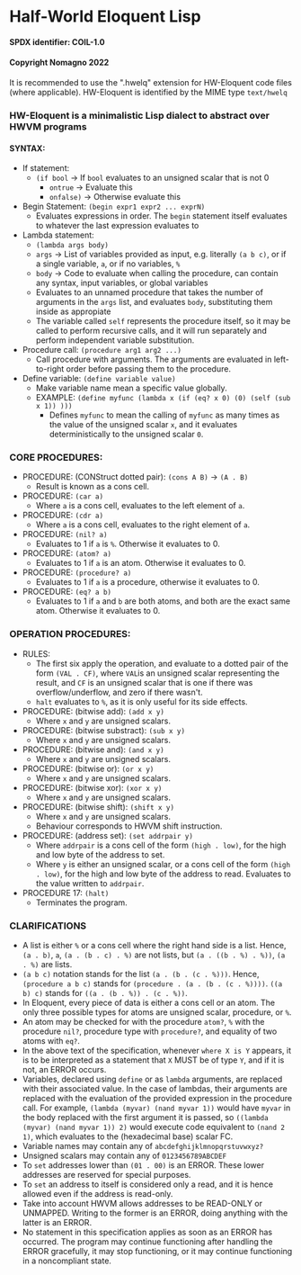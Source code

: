 # Half-World Eloquent Lisp
#### SPDX identifier: COIL-1.0
#### Copyright Nomagno 2022

It is recommended to use the ".hwelq" extension for HW-Eloquent code files (where applicable).
HW-Eloquent is identified by the MIME type `text/hwelq`

### HW-Eloquent is a minimalistic Lisp dialect to abstract over HWVM programs

#### SYNTAX:
- If statement:
  * `(if bool` -> If `bool` evaluates to an unsigned scalar that is not 0
    * `ontrue` -> Evaluate this
    * `onfalse)` -> Otherwise evaluate this
- Begin Statement: `(begin expr1 expr2 ... exprN)`
  * Evaluates expressions in order. The `begin` statement itself evaluates to whatever the last expression evaluates to
- Lambda statement:
  * `(lambda args body)`
  * `args` -> List of variables provided as input, e.g. literally `(a b c)`, or if a single variable, `a`, or if no variables, `%`
  * `body` -> Code to evaluate when calling the procedure, can contain any syntax, input variables, or global variables
  * Evaluates to an unnamed procedure that takes the number of arguments in the `args` list, and evaluates `body`, substituting them inside as appropiate
  * The variable called `self` represents the procedure itself, so it may be called to perform recursive calls, and it will run separately and perform independent variable substitution.
- Procedure call: `(procedure arg1 arg2 ...)`
  * Call procedure with arguments. The arguments are evaluated in left-to-right order before passing them to the procedure.
- Define variable: `(define variable value)`
  * Make variable name mean a specific value globally.
  * EXAMPLE: `(define myfunc (lambda x (if (eq? x 0) (0) (self (sub x 1)) )))`
    * Defines `myfunc` to mean the calling of `myfunc` as many times as the value of the unsigned scalar `x`, and it evaluates deterministically to the unsigned scalar `0`.

### CORE PROCEDURES:

- PROCEDURE: (CONStruct dotted pair): `(cons A B)` -> `(A . B)`
  * Result is known as a cons cell.
- PROCEDURE: `(car a)`
  * Where `a` is a cons cell, evaluates to the left element of `a`.
- PROCEDURE: `(cdr a)`
  * Where `a` is a cons cell, evaluates to the right element of `a`.
- PROCEDURE: `(nil? a)`
  * Evaluates to 1 if `a` is `%`. Otherwise it evaluates to 0.
- PROCEDURE: `(atom? a)`
  * Evaluates to 1 if `a` is an atom. Otherwise it evaluates to 0.
- PROCEDURE: `(procedure? a)`
  * Evaluates to 1 if `a` is a procedure, otherwise it evaluates to 0.
- PROCEDURE: `(eq? a b)`
  * Evaluates to 1 if `a` and `b` are both atoms, and both are the exact same atom. Otherwise it evaluates to 0.

### OPERATION PROCEDURES:
- RULES:
  * The first six apply the operation, and evaluate to a dotted pair of the form `(VAL . CF)`, where `VAL`is an unsigned scalar representing the result, and `CF` is an unsigned scalar that is one if there was overflow/underflow, and zero if there wasn't.
  * `halt` evaluates to `%`, as it is only useful for its side effects.
- PROCEDURE: (bitwise add): `(add x y)`
  * Where `x` and `y` are unsigned scalars.
- PROCEDURE: (bitwise substract): `(sub x y)`
  * Where `x` and `y` are unsigned scalars.
- PROCEDURE: (bitwise and): `(and x y)`
  * Where `x` and `y` are unsigned scalars.
- PROCEDURE: (bitwise or): `(or x y)`
  * Where `x` and `y` are unsigned scalars.
- PROCEDURE: (bitwise xor): `(xor x y)`
  * Where `x` and `y` are unsigned scalars.
- PROCEDURE: (bitwise shift): `(shift x y)`
  * Where `x` and `y` are unsigned scalars.
  * Behaviour corresponds to HWVM shift instruction.
- PROCEDURE: (address set): `(set addrpair y)`
  * Where `addrpair` is a cons cell of the form `(high . low)`, for the high and low byte
    of the address to set.
  * Where `y` is either an unsigned scalar, or a cons cell of the form `(high . low)`,
    for the high and low byte of the address to read. Evaluates to the value written to `addrpair`.
- PROCEDURE 17: `(halt)`
  * Terminates the program.

### CLARIFICATIONS
- A list is either `%` or a cons cell where the right hand side is a list.
  Hence, `(a . b)`, `a`, `(a . (b . c) . %)` are not lists, but `(a . ((b . %) . %))`, `(a . %)` are lists.
- `(a b c)` notation stands for the list `(a . (b . (c . %)))`. Hence, `(procedure a b c)` stands for `(procedure . (a . (b . (c . %))))`. `((a b) c)` stands for `((a . (b . %)) . (c . %))`.
- In Eloquent, every piece of data is either a cons cell or an atom. The only three possible types for atoms are unsigned scalar, procedure, or `%`. 
- An atom may be checked for with the procedure `atom?`, `%` with the procedure `nil?`, procedure type with `procedure?`, and equality of two atoms with `eq?`.
- In the above text of the specification, whenever `where X is Y` appears, it is to be interpreted as a statement that `X` MUST be of type `Y`, and if it is not, an ERROR occurs.
- Variables, declared using `define` or as `lambda` arguments, are replaced with their associated value.
  In the case of lambdas, their arguments are replaced with the evaluation of the provided expression in the procedure call.
  For example, `(lambda (myvar) (nand myvar 1))` would have `myvar` in the body replaced with the first argument it is passed,
  so `((lambda (myvar) (nand myvar 1)) 2)` would execute code equivalent to `(nand 2 1)`, which evaluates to the (hexadecimal base) scalar FC.
- Variable names may contain any of `abcdefghijklmnopqrstuvwxyz?`
- Unsigned scalars may contain any of `0123456789ABCDEF`
- To `set` addresses lower than `(01 . 00)` is an ERROR. These lower addresses are reserved for special purposes.
- To `set` an address to itself is considered only a read, and it is hence allowed even if the address is read-only.
- Take into account HWVM allows addresses to be READ-ONLY or UNMAPPED. Writing to the former is an ERROR, doing anything with the latter is an ERROR.
- No statement in this specification applies as soon as an ERROR has occurred. The program may continue functioning after handling the ERROR gracefully, it may stop functioning, or it may continue functioning in a noncompliant state. 
